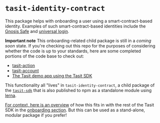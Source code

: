 # `tasit-identity-contract`

This package helps with onboarding a user using a smart-contract-based identity. Examples of such smart-contract-based identities include the [Gnosis Safe](https://safe.gnosis.io/) and [universal login](https://universallogin.io/).

**Important note**
This onboarding-related child package is still in a _coming soon_ state. If you're checking out this repo for the purposes of considering whether the code is up to your standards, here are some completed portions of the code base to check out:

- [tasit-action](../tasit-action)
- [tasit-account](../tasit-account)
- [The Tasit demo app using the Tasit SDK](https://github.com/tasitlabs/tasit/tree/develop/demo)

This functionality all "lives" in `tasit-identity-contract`, a child package of the [`tasit-sdk`](https://github.com/tasitlabs/TasitSDK) that is also published to npm as a standalone module using [lerna](https://lernajs.io/).

[For context, here is an overview](../../README.md#for-users-new-to-ethereum-with-no-funds) of how this fits in with the rest of the Tasit SDK in the [onboarding section](../../README.md#onboarding). But this can be used as a stand-alone, modular package if you prefer!
